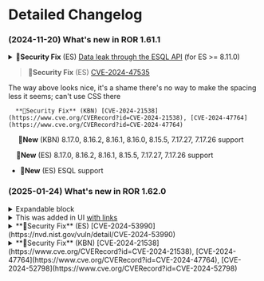 # Detailed Changelog

### (2024-11-20) What's new in **ROR 1.61.1**

<details>

<summary><strong>🚨Security Fix</strong> (ES) <a href="https://forum.readonlyrest.com/t/eql-requests-returns-data-even-though-they-aren-t-allowed/2679">Data leak through the ESQL API</a> (for ES >= 8.11.0)</summary>

**🚨Security Fix** (ES) [Data leak through the ESQL API](https://forum.readonlyrest.com/t/eql-requests-returns-data-even-though-they-aren-t-allowed/2679) (for ES >= 8.11.0)

</details>

> **🚨Security Fix** (ES) [CVE-2024-47535](https://nvd.nist.gov/vuln/detail/CVE-2024-47535)

The way above looks nice, it's a shame there's no way to make the spacing less it seems; can't use CSS there

      **🚨Security Fix** (KBN) [CVE-2024-21538](https://www.cve.org/CVERecord?id=CVE-2024-21538), [CVE-2024-47764](https://www.cve.org/CVERecord?id=CVE-2024-47764)

&#160;&#160;&#160;&#160;&#160;**🚀New** (KBN) 8.17.0, 8.16.2, 8.16.1, 8.16.0, 8.15.5, 7.17.27, 7.17.26 support

&nbsp;&nbsp;&nbsp;&nbsp;**🚀New** (ES) 8.17.0, 8.16.2, 8.16.1, 8.15.5, 7.17.27, 7.17.26 support

* **🚀New** (ES) ESQL support


### (2025-01-24) What's new in **ROR 1.62.0**

<details>

<summary>Expandable block</summary>

And the details are here

</details>

<details>

<summary>This was added in UI <a href="https://google.com">with links</a></summary>

And you could add the links [manually](https://google.com)

</details>

<details>

<summary>**🚨Security Fix** (ES) [CVE-2024-53990](https://nvd.nist.gov/vuln/detail/CVE-2024-53990)</summary>

This security fix addresses a critical vulnerability in the AsyncHttpClient (AHC) ... [CVE-2024-53990](https://nvd.nist.gov/vuln/detail/CVE-2024-53990)

</details>

<details>

<summary>**🚨Security Fix** (KBN) [CVE-2024-21538](https://www.cve.org/CVERecord?id=CVE-2024-21538), [CVE-2024-47764](https://www.cve.org/CVERecord?id=CVE-2024-47764), [CVE-2024-52798](https://www.cve.org/CVERecord?id=CVE-2024-52798)</summary>



</details>

